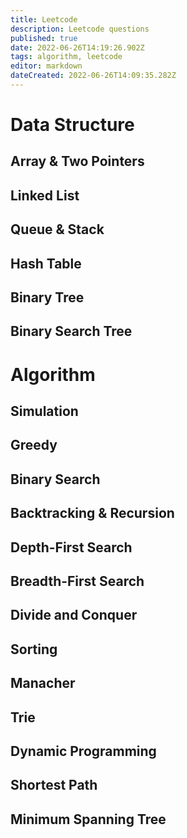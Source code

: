 ```yaml
---
title: Leetcode
description: Leetcode questions
published: true
date: 2022-06-26T14:19:26.902Z
tags: algorithm, leetcode
editor: markdown
dateCreated: 2022-06-26T14:09:35.282Z
---
```


# Data Structure

## Array & Two Pointers

## Linked List

## Queue & Stack

## Hash Table

## Binary Tree

## Binary Search Tree

# Algorithm

## Simulation

## Greedy

## Binary Search

## Backtracking & Recursion

## Depth-First Search

## Breadth-First Search

## Divide and Conquer

## Sorting

## Manacher

## Trie

## Dynamic Programming

## Shortest Path

## Minimum Spanning Tree